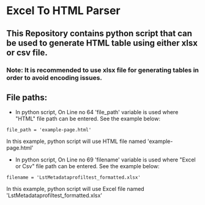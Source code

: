 # Excel To HTML Parser

## This Repository contains python script that can be used to generate HTML table using either xlsx or csv file.

### Note: It is recommended to use xlsx file for generating tables in order to avoid encoding issues.


## File paths:

- In python script, On Line no 64 'file_path' variable is used where "HTML" file path can be entered. See the example below:
```
file_path = 'example-page.html'
```
In this example, python script will use HTML file named 'example-page.html'

- In python script, On Line no 69 'filename' variable is used where "Excel or Csv" file path can be entered. See the example below:
```
filename = 'LstMetadataprofiltest_formatted.xlsx'
```
In this example, python script will use Excel file named 'LstMetadataprofiltest_formatted.xlsx'